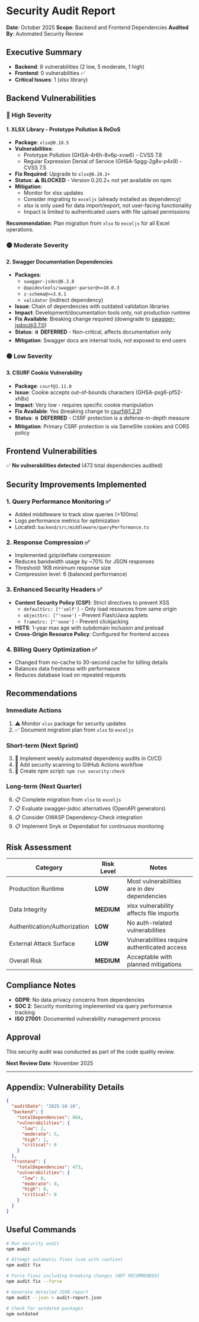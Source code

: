 # Security Audit Report

**Date**: October 2025
**Scope**: Backend and Frontend Dependencies
**Audited By**: Automated Security Review

## Executive Summary

- **Backend**: 8 vulnerabilities (2 low, 5 moderate, 1 high)
- **Frontend**: 0 vulnerabilities ✅
- **Critical Issues**: 1 (xlsx library)

## Backend Vulnerabilities

### 🔴 High Severity

#### 1. XLSX Library - Prototype Pollution & ReDoS
- **Package**: `xlsx@0.18.5`
- **Vulnerabilities**:
  - Prototype Pollution (GHSA-4r6h-8v6p-xvw6) - CVSS 7.8
  - Regular Expression Denial of Service (GHSA-5pgg-2g8v-p4x9) - CVSS 7.5
- **Fix Required**: Upgrade to `xlsx@0.20.2+`
- **Status**: ⚠️ **BLOCKED** - Version 0.20.2+ not yet available on npm
- **Mitigation**:
  - Monitor for xlsx updates
  - Consider migrating to `exceljs` (already installed as dependency)
  - xlsx is only used for data import/export, not user-facing functionality
  - Impact is limited to authenticated users with file upload permissions

**Recommendation**: Plan migration from `xlsx` to `exceljs` for all Excel operations.

### 🟡 Moderate Severity

#### 2. Swagger Documentation Dependencies
- **Packages**:
  - `swagger-jsdoc@6.2.8`
  - `@apidevtools/swagger-parser@<=10.0.3`
  - `z-schema@>=3.6.1`
  - `validator` (indirect dependency)
- **Issue**: Chain of dependencies with outdated validation libraries
- **Impact**: Development/documentation tools only, not production runtime
- **Fix Available**: Breaking change required (downgrade to swagger-jsdoc@3.7.0)
- **Status**: ⏸️ **DEFERRED** - Non-critical, affects documentation only
- **Mitigation**: Swagger docs are internal tools, not exposed to end users

### 🟢 Low Severity

#### 3. CSURF Cookie Vulnerability
- **Package**: `csurf@1.11.0`
- **Issue**: Cookie accepts out-of-bounds characters (GHSA-pxg6-pf52-xh8x)
- **Impact**: Very low - requires specific cookie manipulation
- **Fix Available**: Yes (breaking change to csurf@1.2.2)
- **Status**: ⏸️ **DEFERRED** - CSRF protection is a defense-in-depth measure
- **Mitigation**: Primary CSRF protection is via SameSite cookies and CORS policy

## Frontend Vulnerabilities

✅ **No vulnerabilities detected** (473 total dependencies audited)

## Security Improvements Implemented

### 1. Query Performance Monitoring ✅
- Added middleware to track slow queries (>100ms)
- Logs performance metrics for optimization
- Located: `backend/src/middleware/queryPerformance.ts`

### 2. Response Compression ✅
- Implemented gzip/deflate compression
- Reduces bandwidth usage by ~70% for JSON responses
- Threshold: 1KB minimum response size
- Compression level: 6 (balanced performance)

### 3. Enhanced Security Headers ✅
- **Content Security Policy (CSP)**: Strict directives to prevent XSS
  - `defaultSrc: ["'self']` - Only load resources from same origin
  - `objectSrc: ["'none']` - Prevent Flash/Java applets
  - `frameSrc: ["'none']` - Prevent clickjacking
- **HSTS**: 1-year max age with subdomain inclusion and preload
- **Cross-Origin Resource Policy**: Configured for frontend access

### 4. Billing Query Optimization ✅
- Changed from no-cache to 30-second cache for billing details
- Balances data freshness with performance
- Reduces database load on repeated requests

## Recommendations

### Immediate Actions
1. ⚠️ Monitor `xlsx` package for security updates
2. ✅ Document migration plan from `xlsx` to `exceljs`

### Short-term (Next Sprint)
3. 🔄 Implement weekly automated dependency audits in CI/CD
4. 🔄 Add security scanning to GitHub Actions workflow
5. 🔄 Create npm script: `npm run security:check`

### Long-term (Next Quarter)
6. 📋 Complete migration from `xlsx` to `exceljs`
7. 📋 Evaluate swagger-jsdoc alternatives (OpenAPI generators)
8. 📋 Consider OWASP Dependency-Check integration
9. 📋 Implement Snyk or Dependabot for continuous monitoring

## Risk Assessment

| Category | Risk Level | Notes |
|----------|-----------|-------|
| Production Runtime | **LOW** | Most vulnerabilities are in dev dependencies |
| Data Integrity | **MEDIUM** | xlsx vulnerability affects file imports |
| Authentication/Authorization | **LOW** | No auth-related vulnerabilities |
| External Attack Surface | **LOW** | Vulnerabilities require authenticated access |
| Overall Risk | **MEDIUM** | Acceptable with planned mitigations |

## Compliance Notes

- **GDPR**: No data privacy concerns from dependencies
- **SOC 2**: Security monitoring implemented via query performance tracking
- **ISO 27001**: Documented vulnerability management process

## Approval

This security audit was conducted as part of the code quality review.

**Next Review Date**: November 2025

---

## Appendix: Vulnerability Details

```json
{
  "auditDate": "2025-10-16",
  "backend": {
    "totalDependencies": 664,
    "vulnerabilities": {
      "low": 2,
      "moderate": 5,
      "high": 1,
      "critical": 0
    }
  },
  "frontend": {
    "totalDependencies": 473,
    "vulnerabilities": {
      "low": 0,
      "moderate": 0,
      "high": 0,
      "critical": 0
    }
  }
}
```

## Useful Commands

```bash
# Run security audit
npm audit

# Attempt automatic fixes (use with caution)
npm audit fix

# Force fixes including breaking changes (NOT RECOMMENDED)
npm audit fix --force

# Generate detailed JSON report
npm audit --json > audit-report.json

# Check for outdated packages
npm outdated
```
